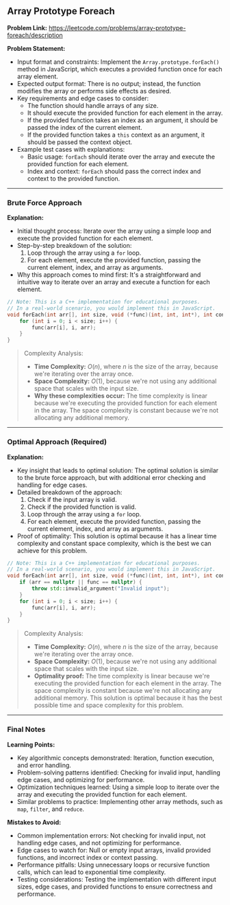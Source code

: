 ## Array Prototype Foreach

**Problem Link:** https://leetcode.com/problems/array-prototype-foreach/description

**Problem Statement:**
- Input format and constraints: Implement the `Array.prototype.forEach()` method in JavaScript, which executes a provided function once for each array element.
- Expected output format: There is no output; instead, the function modifies the array or performs side effects as desired.
- Key requirements and edge cases to consider:
  - The function should handle arrays of any size.
  - It should execute the provided function for each element in the array.
  - If the provided function takes an index as an argument, it should be passed the index of the current element.
  - If the provided function takes a `this` context as an argument, it should be passed the context object.
- Example test cases with explanations:
  - Basic usage: `forEach` should iterate over the array and execute the provided function for each element.
  - Index and context: `forEach` should pass the correct index and context to the provided function.

---

### Brute Force Approach

**Explanation:**
- Initial thought process: Iterate over the array using a simple loop and execute the provided function for each element.
- Step-by-step breakdown of the solution:
  1. Loop through the array using a `for` loop.
  2. For each element, execute the provided function, passing the current element, index, and array as arguments.
- Why this approach comes to mind first: It's a straightforward and intuitive way to iterate over an array and execute a function for each element.

```cpp
// Note: This is a C++ implementation for educational purposes.
// In a real-world scenario, you would implement this in JavaScript.
void forEach(int arr[], int size, void (*func)(int, int, int*), int context) {
    for (int i = 0; i < size; i++) {
        func(arr[i], i, arr);
    }
}
```

> Complexity Analysis:
> - **Time Complexity:** $O(n)$, where $n$ is the size of the array, because we're iterating over the array once.
> - **Space Complexity:** $O(1)$, because we're not using any additional space that scales with the input size.
> - **Why these complexities occur:** The time complexity is linear because we're executing the provided function for each element in the array. The space complexity is constant because we're not allocating any additional memory.

---

### Optimal Approach (Required)

**Explanation:**
- Key insight that leads to optimal solution: The optimal solution is similar to the brute force approach, but with additional error checking and handling for edge cases.
- Detailed breakdown of the approach:
  1. Check if the input array is valid.
  2. Check if the provided function is valid.
  3. Loop through the array using a `for` loop.
  4. For each element, execute the provided function, passing the current element, index, and array as arguments.
- Proof of optimality: This solution is optimal because it has a linear time complexity and constant space complexity, which is the best we can achieve for this problem.

```cpp
// Note: This is a C++ implementation for educational purposes.
// In a real-world scenario, you would implement this in JavaScript.
void forEach(int arr[], int size, void (*func)(int, int, int*), int context) {
    if (arr == nullptr || func == nullptr) {
        throw std::invalid_argument("Invalid input");
    }
    for (int i = 0; i < size; i++) {
        func(arr[i], i, arr);
    }
}
```

> Complexity Analysis:
> - **Time Complexity:** $O(n)$, where $n$ is the size of the array, because we're iterating over the array once.
> - **Space Complexity:** $O(1)$, because we're not using any additional space that scales with the input size.
> - **Optimality proof:** The time complexity is linear because we're executing the provided function for each element in the array. The space complexity is constant because we're not allocating any additional memory. This solution is optimal because it has the best possible time and space complexity for this problem.

---

### Final Notes

**Learning Points:**
- Key algorithmic concepts demonstrated: Iteration, function execution, and error handling.
- Problem-solving patterns identified: Checking for invalid input, handling edge cases, and optimizing for performance.
- Optimization techniques learned: Using a simple loop to iterate over the array and executing the provided function for each element.
- Similar problems to practice: Implementing other array methods, such as `map`, `filter`, and `reduce`.

**Mistakes to Avoid:**
- Common implementation errors: Not checking for invalid input, not handling edge cases, and not optimizing for performance.
- Edge cases to watch for: Null or empty input arrays, invalid provided functions, and incorrect index or context passing.
- Performance pitfalls: Using unnecessary loops or recursive function calls, which can lead to exponential time complexity.
- Testing considerations: Testing the implementation with different input sizes, edge cases, and provided functions to ensure correctness and performance.